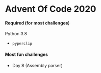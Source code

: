 # Advent Of Code 2020
#### Required (for most challenges)
Python 3.8
* `pyperclip`

#### Most fun challenges
* Day 8 (Assembly parser)
